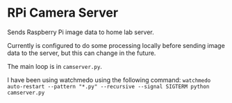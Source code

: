 # RPi Camera Server

Sends Raspberry Pi image data to home lab server.

Currently is configured to do some processing locally before sending image data to the server, but this can change in the future.

The main loop is in `camserver.py`.

I have been using watchmedo using the following command: `watchmedo auto-restart --pattern "*.py" --recursive --signal SIGTERM python camserver.py`
